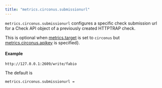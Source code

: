 ```yaml
---
title: "metrics.circonus.submissionurl"
---
```


`metrics.circonus.submissionurl` configures a specific check submission url
for a Check API object of a previously created HTTPTRAP check.

This is optional when [metrics.target](/ref/metrics.target/) is set to `circonus`
but [metrics.circonus.apikey](/ref/metrics.circonus.apikey/) is specified}.

#### Example

`http://127.0.0.1:2609/write/fabio`

The default is

	metrics.circonus.submissionurl =
